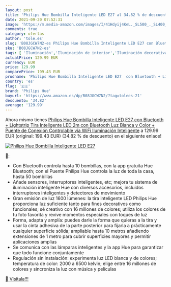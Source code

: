 ```yaml
---
layout: post
title: 'Philips Hue Bombilla Inteligente LED E27 al 34.82 % de descuento'
date: 2021-09-20 07:52:31
image: 'https://m.media-amazon.com/images/I/41Hdyij4KeL._SL500_._SL400_.jpg'
comments: true
category: ofertas
author: 'tole.es'
slug: 'B08JGCW7N2-es Philips Hue Bombilla Inteligente LED E27 con Bluetooth +...'
sku: 'B08JGCW7N2-es'
tags: [ 'Iluminación','Iluminación de interior','Iluminación decorativa y para usos específicos de interior','Tiras LED de interior','hue','philips','philips hue', ]
actualPrice: 129.99 EUR
currency: EUR
price: 129.99
comparePrice: 199.43 EUR
prodname: 'Philips Hue Bombilla Inteligente LED E27  con Bluetooth + Lightstrip Tira Inteligente LED 2m  con Bluetooth  Luz Blanca y Color + Puente de Conexión Controlable vía WiFi  Iluminación Inteligente'
country: 'es'
flag: '🇪🇸'
brand: 'Philips Hue'
buyurl: 'https://www.amazon.es/dp/B08JGCW7N2/?tag=tolees-21'
descuento: '34.82'
average: '129.99'
---
```


Ahora mismo tienes [Philips Hue Bombilla Inteligente LED E27  con Bluetooth + Lightstrip Tira Inteligente LED 2m  con Bluetooth  Luz Blanca y Color + Puente de Conexión Controlable vía WiFi  Iluminación Inteligente](https://www.amazon.es/dp/B08JGCW7N2/?tag=tolees-21) a 129.99 EUR (original: 199.43 EUR) (34.82 %  de descuento) en el siguiente enlace!

[![Philips Hue Bombilla Inteligente LED E27](https://m.media-amazon.com/images/I/41Hdyij4KeL._SL500_._SL400_.jpg)](https://www.amazon.es/dp/B08JGCW7N2/?tag=tolees-21)

🔎:

- Con Bluetooth controla hasta 10 bombillas, con la app gratuita Hue Bluetooth; con el Puente Philips Hue controla la luz de toda la casa, hasta 50 bombillas
- Añade sensores, interruptores inteligentes, etc; mejora tu sistema de iluminación inteligente Hue con diversos accesorios, incluidos interruptores inteligentes y detectores de movimiento
- Gran emisión de luz 1600 lúmenes: la tira inteligente LED Philips Hue proporciona luz suficiente tanto para fines decorativos como funcionales; sé creativo con 16 millones de colores; utiliza los colores de tu foto favorita y revive momentos especiales con toques de luz
- Forma, adapta y amplía: puedes darle la forma que quieras a la tira y usar la cinta adhesiva de la parte posterior para fijarla a prácticamente cualquier superficie sólida; ampliable hasta 10 metros añadiendo extensiones de 1 metro para cubrir superficies mayores y permitir aplicaciones amplias
- Se comunica con las lámparas inteligentes y la app Hue para garantizar que todo funcione conjuntamente
- Regulación sin instalación: experimenta luz LED blanca y de colores; temperatura de color: 2000 a 6500 kelvin; elige entre 16 millones de colores y sincroniza la luz con música y películas

[🛒 Visítala!!!](https://www.amazon.es/dp/B08JGCW7N2/?tag=tolees-21)
